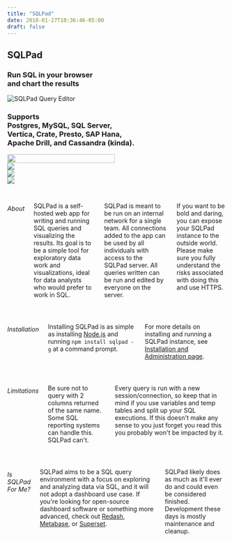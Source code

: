 ```yaml
---
title: "SQLPad"
date: 2018-01-27T10:36:46-05:00
draft: false
---
```


     
<section class="header">
  <div class="row">
    <h1>SQLPad</h1>
  </div>
  <div class="row">
    <h3>Run SQL in your browser <br/> and chart the results</h3>
    <p><img class="u-max-full-width" src="images/screenshots/v3-beta.png" alt="SQLPad Query Editor" /></p>
  </div>
  <h3>
      Supports <br /> Postgres, MySQL, SQL Server, <br /> Vertica, Crate, Presto, SAP Hana, <br /> Apache Drill, and Cassandra (kinda).
  </h3>
  <div class="value-props row">
    <div class="three columns value-prop">
      <img style="width: 70%;" src="images/logo-postgresql.png" />
    </div>
    <div class="three columns value-prop">
      <img class="u-max-full-width" src="images/logo-mysql.png" />
    </div>
    <div class="three columns value-prop">
      <img class="u-max-full-width" src="images/logo-sql-server.png" />
    </div>
    <div class="three columns value-prop">
      <img class="u-max-full-width" src="images/logo-vertica.jpg" />
    </div>
  </div>
</section>
    
    
<div class="docs-section" id="about">
  <div class="row">
    <div class="two columns">
      <p> </p>
    </div>
    <div class="eight columns">
      <h6 class="docs-header">About</h6>
      <p>
        SQLPad is a self-hosted web app for writing and running SQL queries 
        and visualizing the results. Its goal is to be a simple tool for
        exploratory data work and visualizations, ideal for
        data analysts who would prefer to work in SQL.
      </p>
      <p>
        SQLPad is meant to be run on an internal network for a single team. 
        All connections added to the app can be used by all individuals with access 
        to the SQLPad server. All queries written can be run and edited by everyone on 
        the server.
      </p>
      <p>
        If you want to be bold and daring, you can expose your SQLPad instance 
        to the outside world. Please make sure you fully understand the risks 
        associated with doing this and use HTTPS.
      </p>
    </div>
  </div>
</div>
      
<div class="docs-section" id="installation">
    <div class="row">
        <div class="two columns">
            <p> </p>
        </div>
        <div class="columns eight">
            <h6 class="docs-header">Installation</h6>
            <p>
              Installing SQLPad is as simple as installing <a href="https://nodejs.org/">Node.js</a> 
              and running <code>npm install sqlpad -g</code> at a command prompt.
            </p>
            <p>
              For more details on installing and running a SQLPad instance, 
              see <a href="posts/installation-and-administration">Installation and Administration page</a>.
            </p>
        </div>
    </div>
</div>

<div class="docs-section" id="limitations">
    <div class="row">
        <div class="two columns">
            <p> </p>
        </div>
        <div class="eight columns">
            <h6 class="docs-header">Limitations</h6>
            <p>
                Be sure not to query with 2 columns returned of the same name. 
                Some SQL reporting systems can handle this. SQLPad can't.
            </p>
            <p>
                Every query is run with a new session/connection, so keep 
                that in mind if you use variables and temp tables and 
                split up your SQL executions. If this doesn't make any sense 
                to you just forget you read this you probably won't be impacted by it.
            </p>
        </div>
        <div class="four columns"></div>
    </div>
</div>

<div class="docs-section" id="alternatives">
    <div class="row">
        <div class="two columns">
            <p> </p>
        </div>
        <div class="eight columns">
            <h6 class="docs-header">Is SQLPad For Me?</h6>
            <p>
                SQLPad aims to be a SQL query environment with a focus on exploring and analyzing data via SQL,
                and it will not adopt a dashboard use case. 
                If you're looking for open-source dashboard software or something more advanced, 
                check out <a href="https://redash.io/">Redash</a>, 
                <a href="https://www.metabase.com/">Metabase</a>, 
                or <a href="https://github.com/apache/incubator-superset">Superset</a>.
            </p>
            <p>
              SQLPad likely does as much as it'll ever do and could even be considered finished. Development these days is mostly maintenance and cleanup.
            </p>
        </div>
        <div class="four columns"></div>
    </div>
</div>

